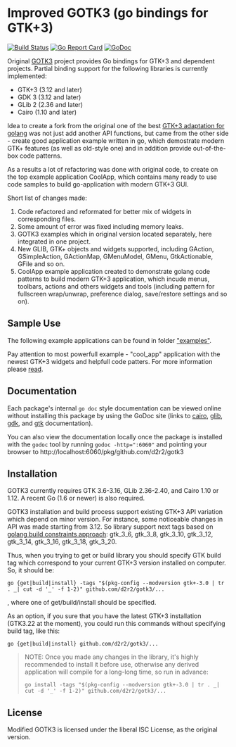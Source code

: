Improved GOTK3 (go bindings for GTK+3)
======================================

[![Build Status](https://travis-ci.org/d2r2/gotk3.svg?branch=master)](https://travis-ci.org/d2r2/gotk3)
[![Go Report Card](https://goreportcard.com/badge/github.com/d2r2/gotk3)](https://goreportcard.com/report/github.com/d2r2/gotk3)
[![GoDoc](https://godoc.org/github.com/d2r2/gotk3?status.svg)](https://godoc.org/github.com/d2r2/gotk3)
<!--
[![Coverage Status](https://coveralls.io/repos/d2r2/gotk3/badge.svg?branch=master)](https://coveralls.io/r/d2r2/gotk3?branch=master)
-->


Original [GOTK3](https://godoc.org/github.com/gotk3) project provides Go bindings for GTK+3 and dependent
projects. Partial binding support for the
following libraries is currently implemented:

  - GTK+3 (3.12 and later)
  - GDK 3 (3.12 and later)
  - GLib 2 (2.36 and later)
  - Cairo (1.10 and later)

Idea to create a fork from the original one of the best
[GTK+3 adaptation for golang](https://godoc.org/github.com/gotk3) was
not just add another API functions, but came from the other side - create
good application example written in go, which demostrate modern GTK+ features
(as well as old-style one) and in addition provide out-of-the-box code patterns.

As a results a lot of refactoring was done with original code, to create on
the top example application CoolApp, which contains many ready to use code samples
to build go-application with modern GTK+3 GUI.

Short list of changes made:
1) Code refactored and reformated for better mix of widgets in corresponding files.
2) Some amount of error was fixed including memory leaks.
3) GOTK3 examples which in original version located separately, here integrated in one project.
4) New GLIB, GTK+ objects and widgets supported, including GAction, GSimpleAction, GActionMap,
GMenuModel, GMenu, GtkActionable, GFile and so on.
5) CoolApp example application created to demonstrate golang code patterns to build
modern GTK+3 application, which incude menus, toolbars, actions and others
widgets and tools (including pattern for fullscreen wrap/unwrap, preference dialog,
save/restore settings and so on).

Sample Use
----------

The following example applications can be found in folder
["examples"](https://github.com/d2r2/gotk3/tree/master/examples).

Pay attention to most powerfull example - "cool_app" application with the newest GTK+3 widgets and
helpfull code patters. For more information please [read]().

Documentation
-------------

Each package's internal `go doc` style documentation can be viewed
online without installing this package by using the GoDoc site (links
to [cairo](http://godoc.org/github.com/d2r2/gotk3/cairo),
[glib](http://godoc.org/github.com/d2r2/gotk3/glib),
[gdk](http://godoc.org/github.com/d2r2/gotk3/gdk), and
[gtk](http://godoc.org/github.com/d2r2/gotk3/gtk) documentation).

You can also view the documentation locally once the package is
installed with the `godoc` tool by running `godoc -http=":6060"` and
pointing your browser to
http://localhost:6060/pkg/github.com/d2r2/gotk3

Installation
------------

GOTK3 currently requires GTK 3.6-3.16, GLib 2.36-2.40, and
Cairo 1.10 or 1.12. A recent Go (1.6 or newer) is also required.

GOTK3 installation and build process support existing GTK+3 API variation which depend on minor version.
For instance, some noticeable changes in API was made starting from 3.12. So library support next tags
based on [golang build constraints approach](https://golang.org/pkg/go/build/#hdr-Build_Constraints): gtk_3_6, gtk_3_8, gtk_3_10, gtk_3_12, gtk_3_14, gtk_3_16, gtk_3_18, gtk_3_20.

Thus, when you trying to get or build library you should specify GTK build tag which correspond
to your current GTK+3 version installed on computer. So, it should be:
```
go {get|build|install} -tags "$(pkg-config --modversion gtk+-3.0 | tr . _| cut -d '_' -f 1-2)" github.com/d2r2/gotk3/...
```
, where one of get/build/install should be specified.

As an option, if you sure that you have the latest GTK+3 installation (GTK3.22 at the moment),
you could run this commands without specifying build tag, like this:
```
go {get|build|install} github.com/d2r2/gotk3/...
```
> NOTE: Once you made any changes in the library, it's highly recommended to install it before use,
otherwise any derived application will compile for a long-long time, so run in advance:
> ```
> go install -tags "$(pkg-config --modversion gtk+-3.0 | tr . _| cut -d '_' -f 1-2)" github.com/d2r2/gotk3/...
> ```


License
-------

Modified GOTK3 is licensed under the liberal ISC License, as the original version.
